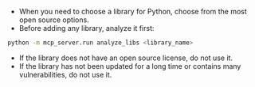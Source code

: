 - When you need to choose a library for Python, choose from the most open source options.
- Before adding any library, analyze it first: 
```bash
python -m mcp_server.run analyze_libs <library_name>
```
- If the library does not have an open source license, do not use it.
- If the library has not been updated for a long time or contains many vulnerabilities, do not use it.
